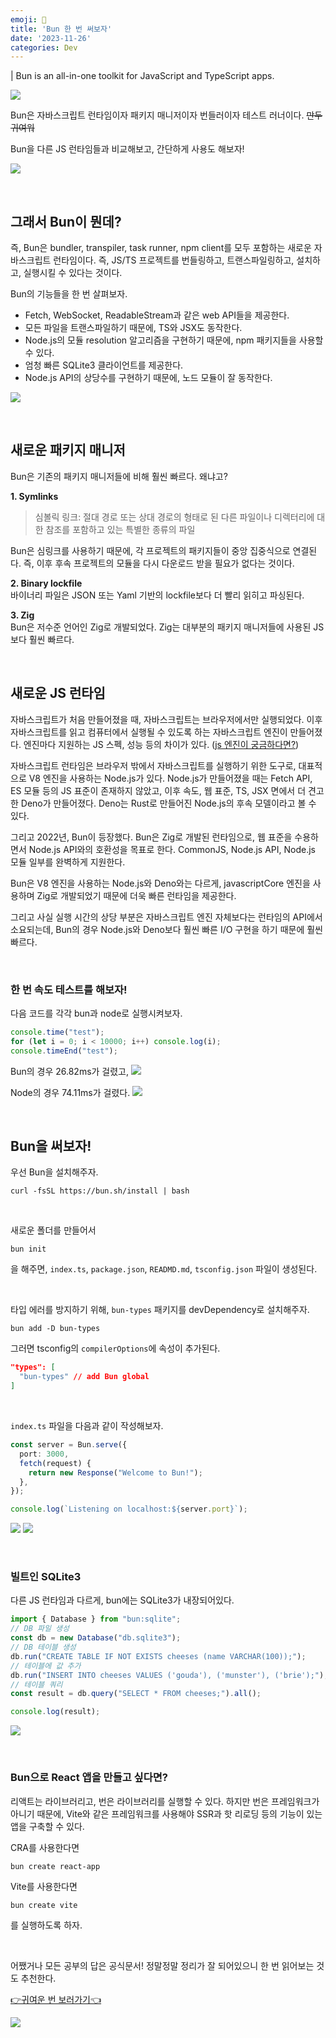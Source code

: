 ```yaml
---
emoji: 🥟
title: 'Bun 한 번 써보자'
date: '2023-11-26'
categories: Dev
---
```


| Bun is an all-in-one toolkit for JavaScript and TypeScript apps.

![](0.webp)

Bun은 자바스크립트 런타임이자 패키지 매니저이자 번들러이자 테스트 러너이다. ~~만두 귀여워~~

Bun을 다른 JS 런타임들과 비교해보고, 간단하게 사용도 해보자!

![](6.webp)

&nbsp;

## 그래서 Bun이 뭔데?

즉, Bun은 bundler, transpiler, task runner, npm client를 모두 포함하는 새로운 자바스크립트 런타임이다. 즉, JS/TS 프로젝트를 번들링하고, 트랜스파일링하고, 설치하고, 실행시킬 수 있다는 것이다.

Bun의 기능들을 한 번 살펴보자.
- Fetch, WebSocket, ReadableStream과 같은 web API들을 제공한다.
- 모든 파일을 트랜스파일하기 때문에, TS와 JSX도 동작한다.
- Node.js의 모듈 resolution 알고리즘을 구현하기 때문에, npm 패키지들을 사용할 수 있다.
- 엄청 빠른 SQLite3 클라이언트를 제공한다.
- Node.js API의 상당수를 구현하기 때문에, 노드 모듈이 잘 동작한다.

![](7.jpeg)

&nbsp;

## 새로운 패키지 매니저

Bun은 기존의 패키지 매니저들에 비해 훨씬 빠르다. 왜냐고?

**1. Symlinks**
> 심볼릭 링크: 절대 경로 또는 상대 경로의 형태로 된 다른 파일이나 디렉터리에 대한 참조를 포함하고 있는 특별한 종류의 파일

Bun은 심링크를 사용하기 때문에, 각 프로젝트의 패키지들이 중앙 집중식으로 연결된다. 즉, 이후 후속 프로젝트의 모듈을 다시 다운로드 받을 필요가 없다는 것이다.

**2. Binary lockfile**  
바이너리 파일은 JSON 또는 Yaml 기반의 lockfile보다 더 빨리 읽히고 파싱된다.

**3. Zig**  
Bun은 저수준 언어인 Zig로 개발되었다. Zig는 대부분의 패키지 매니저들에 사용된 JS보다 훨씬 빠르다.

&nbsp;

## 새로운 JS 런타임

자바스크립트가 처음 만들어졌을 때, 자바스크립트는 브라우저에서만 실행되었다. 이후 자바스크립트를 읽고 컴퓨터에서 실행될 수 있도록 하는 자바스크립트 엔진이 만들어졌다. 엔진마다 지원하는 JS 스펙, 성능 등의 차이가 있다. ([js 엔진이 궁금하다면?](https://www.jeong-min.com/49-js-runtime/))

자바스크립트 런타임은 브라우저 밖에서 자바스크립트를 실행하기 위한 도구로, 대표적으로 V8 엔진을 사용하는 Node.js가 있다. Node.js가 만들어졌을 때는 Fetch API, ES 모듈 등의 JS 표준이 존재하지 않았고, 이후 속도, 웹 표준, TS, JSX 면에서 더 견고한 Deno가 만들어졌다. Deno는 Rust로 만들어진 Node.js의 후속 모델이라고 볼 수 있다.

그리고 2022년, Bun이 등장했다. Bun은 Zig로 개발된 런타임으로, 웹 표준을 수용하면서 Node.js API와의 호환성을 목표로 한다. CommonJS, Node.js API, Node.js 모듈 일부를 완벽하게 지원한다.

Bun은 V8 엔진을 사용하는 Node.js와 Deno와는 다르게, javascriptCore 엔진을 사용하며 Zig로 개발되었기 때문에 더욱 빠른 런타임을 제공한다.

그리고 사실 실행 시간의 상당 부분은 자바스크립트 엔진 자체보다는 런타임의 API에서 소요되는데, Bun의 경우 Node.js와 Deno보다 훨씬 빠른 I/O 구현을 하기 때문에 훨씬 빠르다.

&nbsp;

### 한 번 속도 테스트를 해보자!

다음 코드를 각각 bun과 node로 실행시켜보자.
```js
console.time("test");
for (let i = 0; i < 10000; i++) console.log(i);
console.timeEnd("test");
```

Bun의 경우 26.82ms가 걸렸고,
![](4.png)

Node의 경우 74.11ms가 걸렸다.
![](5.png)

&nbsp;

## Bun을 써보자!

우선 Bun을 설치해주자.

```
curl -fsSL https://bun.sh/install | bash
```

&nbsp;

새로운 폴더를 만들어서
```
bun init
```
을 해주면, `index.ts`, `package.json`, `READMD.md`, `tsconfig.json` 파일이 생성된다.

&nbsp;

타입 에러를 방지하기 위해, `bun-types` 패키지를 devDependency로 설치해주자.
```
bun add -D bun-types
```
그러면 tsconfig의 `compilerOptions`에 속성이 추가된다.
```json
"types": [
  "bun-types" // add Bun global
]
```

&nbsp;

`index.ts` 파일을 다음과 같이 작성해보자.
```ts
const server = Bun.serve({
  port: 3000,
  fetch(request) {
    return new Response("Welcome to Bun!");
  },
});

console.log(`Listening on localhost:${server.port}`);
```

![](1.png) 
![](2.png)

&nbsp;

### 빌트인 SQLite3

다른 JS 런타임과 다르게, bun에는 SQLite3가 내장되어있다.

```ts
import { Database } from "bun:sqlite";
// DB 파일 생성
const db = new Database("db.sqlite3");
// DB 테이블 생성
db.run("CREATE TABLE IF NOT EXISTS cheeses (name VARCHAR(100));");
// 테이블에 값 추가
db.run("INSERT INTO cheeses VALUES ('gouda'), ('munster'), ('brie');");
// 테이블 쿼리
const result = db.query("SELECT * FROM cheeses;").all();

console.log(result);
```

![](3.png)

&nbsp;

### Bun으로 React 앱을 만들고 싶다면?

리액트는 라이브러리고, 번은 라이브러리를 실행할 수 있다. 하지만 번은 프레임워크가 아니기 때문에, Vite와 같은 프레임워크를 사용해야 SSR과 핫 리로딩 등의 기능이 있는 앱을 구축할 수 있다.

CRA를 사용한다면
```
bun create react-app
```

Vite를 사용한다면
```
bun create vite
```
를 실행하도록 하자.

&nbsp;

어쨌거나 모든 공부의 답은 공식문서!
정말정말 정리가 잘 되어있으니 한 번 읽어보는 것도 추천한다.

[👉귀여운 번 보러가기👈](https://bun.sh/)

![](8.jpeg)

```toc
```